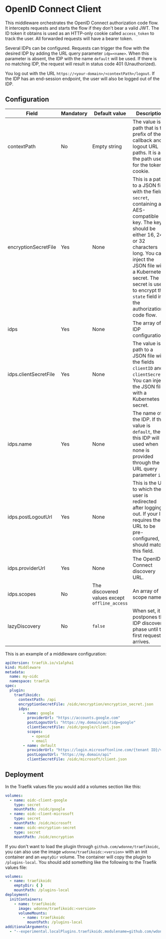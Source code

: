# OpenID Connect Client

This middleware orchestrates the OpenID Connect authorization code flow. It intercepts requests and starts the flow if they don't bear a valid JWT. The ID token it obtains is used as an HTTP-only cookie called `access_token` to track the user. All forwarded requests will have a bearer token.

Several IDPs can be configured. Requests can trigger the flow with the desired IDP by adding the URL query parameter `idp=<name>`. When this parameter is absent, the IDP with the name `default` will be used. If there is no matching IDP, the request will result in status code 401 (Unauthorized).

You log out with the URL `https://<your-domain>/<contextPath>/logout`. If the IDP has an end-session endpoint, the user will also be logged out of the IDP.

## Configuration

|Field|Mandatory|Default value|Description|
|---|---|---|---|
|contextPath|No|Empty string|The value is a path that is the prefix of the callback and logout URL paths. It is also the path used for the token cookie.|
|encryptionSecretFile|Yes|None|This is a path to a JSON file with the field `secret`, containing an AES-compatible key. The key should be either 16, 24 or 32 characters long. You can inject the JSON file with a Kubernetes secret. The secret is used to encrypt the `state` field in the authorization code flow.|
|idps|Yes|None|The array of IDP configurations.|
|idps.clientSecretFile|Yes|None|The value is a path to a JSON file with the fields `clientID` and `clientSecret`. You can inject the JSON file with a Kubernetes secret.|
|idps.name|Yes|None|The name of the IDP. If the value is `default`, then this IDP will be used when none is provided through the URL query parameter `idp`.|
|idps.postLogoutUrl|Yes|None|This is the URL to which the user is redirected after logging out. If your IDP requires the URL to be pre-configured, it should match this field.|
|idps.providerUrl|Yes|None|The OpenID Connect discovery URL.|
|idps.scopes|No|The discovered values except `offline_access`|An array of scope names.|
|lazyDiscovery|No|`false`|When set, it postpones the IDP discovery phase until the first request arrives.|

This is an example of a middleware configuration:

```yaml
apiVersion: traefik.io/v1alpha1
kind: Middleware
metadata:
  name: my-oidc
  namespace: traefik
spec:
  plugin:
    traefikoidc:
      contextPath: /api
      encryptionSecretFile: /oidc/encryption/encryption_secret.json
      idps:
        - name: google
          providerUrl: "https://accounts.google.com"
          postLogoutUrl: "https://my.domain/api?idp=google"
          clientSecretFile: /oidc/google/client.json
          scopes:
            - openid
            - email
        - name: default
          providerUrl: "https://login.microsoftonline.com/{tenant ID}/v2.0"
          postLogoutUrl: "https://my.domain/api"
          clientSecretFile: /oidc/microsoft/client.json
```

## Deployment

In the Traefik values file you would add a volumes section like this:

```yaml
volumes:
  - name: oidc-client-google
    type: secret
    mountPath: /oidc/google
  - name: oidc-client-microsoft
    type: secret
    mountPath: /oidc/microsoft
  - name: oidc-encryption-secret
    type: secret
    mountPath: /oidc/encryption
```

If you don't want to load the plugin through `github.com/wdonne/traefikoidc`, you can also use
the image `wdonne/traefikoidc:<version>` with an init container and an `emptyDir` volume. The
container will copy the plugin to `/plugins-local`. You should add something like the following to
the Traefik values file:

```yaml
volumes:
  - name: traefikoidc
    emptyDir: { }
    mountPath: /plugins-local
deployment:
  initContainers:
    - name: traefikoidc
      image: wdonne/traefikoidc:<version>
      volumeMounts:
        - name: traefikoidc
          mountPath: /plugins-local
additionalArguments:
  - "--experimental.localPlugins.traefikoidc.modulename=github.com/wdonne/traefikoidc"
```
